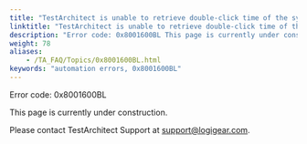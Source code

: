 ```yaml
--- 
title: "TestArchitect is unable to retrieve double-click time of the system."
linktitle: "TestArchitect is unable to retrieve double-click time of the system."
description: "Error code: 0x8001600BL This page is currently under construction. Please contact TestArchitect Support at support@logigear.com ."
weight: 78
aliases: 
    - /TA_FAQ/Topics/0x8001600BL.html
keywords: "automation errors, 0x8001600BL"
---
```


Error code: 0x8001600BL

This page is currently under construction.

Please contact TestArchitect Support at [support@logigear.com](mailto:support@logigear.com).



